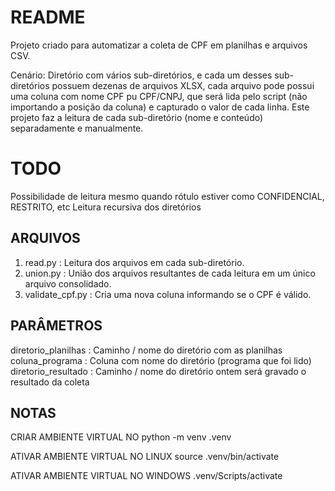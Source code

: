 README
=================================
Projeto criado para automatizar a coleta de CPF em planilhas e arquivos CSV.

Cenário:
Diretório com vários sub-diretórios, e cada um desses sub-diretórios possuem dezenas de arquivos XLSX, cada arquivo pode possui uma coluna com nome CPF pu CPF/CNPJ, que será lida pelo script (não importando a posição da coluna) e capturado o valor de cada linha. Este projeto faz a leitura de cada sub-diretório (nome e conteúdo) separadamente e manualmente.


TODO
=================================
Possibilidade de leitura mesmo quando rótulo estiver como CONFIDENCIAL, RESTRITO, etc
Leitura recursiva dos diretórios


ARQUIVOS
------------
1. read.py : Leitura dos arquivos em cada sub-diretório.
2. union.py : União dos arquivos resultantes de cada leitura em um único arquivo consolidado.
3. validate_cpf.py : Cria uma nova coluna informando se o CPF é válido.


PARÂMETROS
------------
diretorio_planilhas : Caminho / nome do diretório com as planilhas
coluna_programa : Coluna com nome do diretório (programa que foi lido)
diretorio_resultado : Caminho / nome do diretório ontem será gravado o resultado da coleta

NOTAS
------------
CRIAR AMBIENTE VIRTUAL NO
python -m venv .venv

ATIVAR AMBIENTE VIRTUAL NO LINUX
source .venv/bin/activate

ATIVAR AMBIENTE VIRTUAL NO WINDOWS
.venv/Scripts/activate